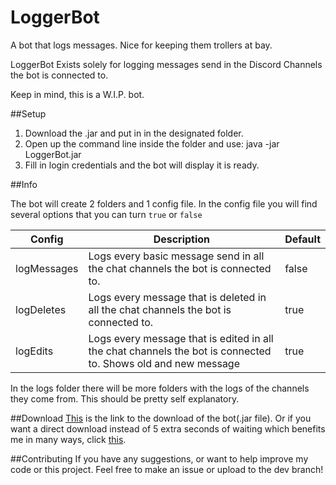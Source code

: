 # LoggerBot
A bot that logs messages. Nice for keeping them trollers at bay.

LoggerBot Exists solely for logging messages send in the Discord Channels the bot is connected to.

Keep in mind, this is a W.I.P. bot.

##Setup

1. Download the .jar and put in in the designated folder.
2. Open up the command line inside the folder and use: java -jar LoggerBot.jar
3. Fill in login credentials and the bot will display it is ready.

##Info

The bot will create 2 folders and 1 config file. In the config file you will find several options that you can turn ```true``` or ```false```

| Config        | Description   | Default  |
| ------------- |-------------  | -----    |
| logMessages   | Logs every basic message send in all the chat channels the bot is connected to. | false |
| logDeletes    | Logs every message that is deleted in all the chat channels the bot is connected to.       |  true |
| logEdits | Logs every message that is edited in all the chat channels the bot is connected to. Shows old and new message     |  true |

In the logs folder there will be more folders with the logs of the channels they come from. This should be pretty self explanatory.

##Download
[This](http://ouo.io/U5eKo) is the link to the download of the bot(.jar file).
Or if you want a direct download instead of 5 extra seconds of waiting which benefits me in many ways, click [this](http://www.mediafire.com/download/e4w5p4w24874xj5/LoggerBot.jar).

##Contributing
If you have any suggestions, or want to help improve my code or this project. Feel free to make an issue or upload to the dev branch!

